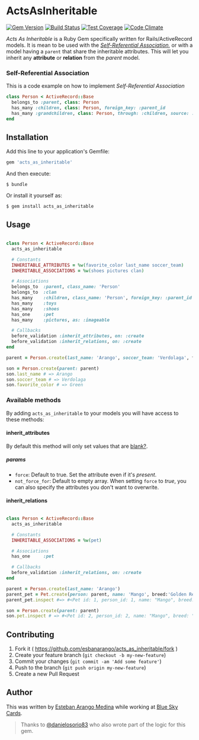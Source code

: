 # ActsAsInheritable

[![Gem Version](https://badge.fury.io/rb/acts_as_inheritable.svg)](https://badge.fury.io/rb/acts_as_inheritable) [![Build Status](https://travis-ci.org/esbanarango/acts_as_inheritable.svg)](https://travis-ci.org/esbanarango/acts_as_inheritable) [![Test Coverage](https://codeclimate.com/github/esbanarango/acts_as_inheritable/badges/coverage.svg)](https://codeclimate.com/github/esbanarango/acts_as_inheritable/coverage) [![Code Climate](https://codeclimate.com/github/esbanarango/acts_as_inheritable/badges/gpa.svg)](https://codeclimate.com/github/esbanarango/acts_as_inheritable)

_Acts As Inheritable_ is a Ruby Gem specifically written for Rails/ActiveRecord models. It is mean to be used with the [_Self-Referential Association_](#self-referential-association), or with a model having a `parent` that share the inheritable attributes. This will let you inherit any __attribute__ or __relation__ from the _parent_ model.

### Self-Referential Association

This is a code example on how to implement _Self-Referential Association_

````ruby
class Person < ActiveRecord::Base
  belongs_to :parent, class: Person
  has_many :children, class: Person, foreign_key: :parent_id
  has_many :grandchildren, class: Person, through: :children, source: :children
end
````

## Installation

Add this line to your application's Gemfile:

```ruby
gem 'acts_as_inheritable'
```

And then execute:

    $ bundle

Or install it yourself as:

    $ gem install acts_as_inheritable

## Usage

```ruby

class Person < ActiveRecord::Base
  acts_as_inheritable

  # Constants
  INHERITABLE_ATTRIBUTES = %w(favorite_color last_name soccer_team)
  INHERITABLE_ASSOCIATIONS = %w(shoes pictures clan)

  # Associations
  belongs_to  :parent, class_name: 'Person'
  belongs_to  :clan
  has_many    :children, class_name: 'Person', foreign_key: :parent_id
  has_many    :toys
  has_many    :shoes
  has_one     :pet
  has_many    :pictures, as: :imageable

  # Callbacks
  before_validation :inherit_attributes, on: :create
  before_validation :inherit_relations, on: :create
end

parent = Person.create(last_name: 'Arango', soccer_team: 'Verdolaga', favorite_color:'Green')

son = Person.create(parent: parent)
son.last_name # => Arango
son.soccer_team # => Verdolaga
son.favorite_color # => Green

````
### Available methods
By adding `acts_as_inheritable` to your models you will have access to these methods:

#### inherit_attributes
By default this method  will only set values that are [blank?](http://api.rubyonrails.org/classes/Object.html#method-i-blank-3F).

##### params
  - `force`: Default to true. Set the attribute even if it's _present_.
  - `not_force_for`: Default to empty array. When setting `force` to _true_, you can also specify the attributes you don't want to overwrite.

#### inherit_relations

```ruby

class Person < ActiveRecord::Base
  acts_as_inheritable

  # Constants
  INHERITABLE_ASSOCIATIONS = %w(pet)

  # Associations
  has_one     :pet

  # Callbacks
  before_validation :inherit_relations, on: :create
end

parent = Person.create(last_name: 'Arango')
parent_pet = Pet.create(person: parent, name: 'Mango', breed:'Golden Retriver')
parent_pet.inspect #=> #<Pet id: 1, person_id: 1, name: "Mango", breed: "Golden Retriver">

son = Person.create(parent: parent)
son.pet.inspect # => #<Pet id: 2, person_id: 2, name: "Mango", breed: "Golden Retriver">

````

## Contributing

1. Fork it ( https://github.com/esbanarango/acts_as_inheritable/fork )
2. Create your feature branch (`git checkout -b my-new-feature`)
3. Commit your changes (`git commit -am 'Add some feature'`)
4. Push to the branch (`git push origin my-new-feature`)
5. Create a new Pull Request

## Author

This was written by [Esteban Arango Medina](http://esbanarango.com) while working at [Blue Sky Cards](https://www.blueskycards.com/).
>Thanks to [@danielosorio83](https://github.com/danielosorio83) who also wrote part of the logic for this gem.